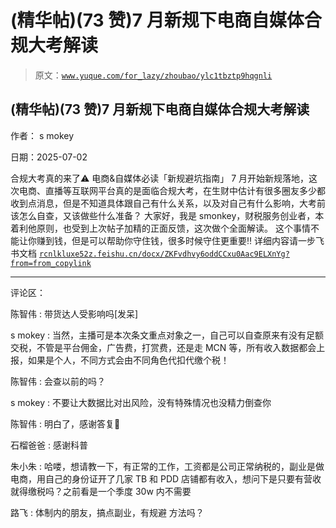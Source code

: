 # (精华帖)(73 赞)7 月新规下电商自媒体合规大考解读

> 原文：[`www.yuque.com/for_lazy/zhoubao/ylc1tbztp9hqgnli`](https://www.yuque.com/for_lazy/zhoubao/ylc1tbztp9hqgnli)

## (精华帖)(73 赞)7 月新规下电商自媒体合规大考解读

作者： s mokey

日期：2025-07-02

合规大考真的来了⚠ 电商&自媒体必读「新规避坑指南」
7 月开始新规落地，这次电商、直播等互联网平台真的是面临合规大考，在生财中估计有很多圈友多少都收到点消息，但是不知道具体跟自己有什么关系，以及对自己有什么影响，大考前该怎么自查，又该做些什么准备？
大家好，我是 smonkey，财税服务创业者，本着利他原则，也受到上次帖子加精的正面反馈，这次做个全面解读。
这个事情不能让你赚到钱，但是可以帮助你守住钱，很多时候守住更重要‼️ 详细内容请一步飞书文档 [`rcnlkluxe52z.feishu.cn/docx/ZKFvdhvy6oddCCxu0Aac9ELXnYg?from=from_copylink`](https://rcnlkluxe52z.feishu.cn/docx/ZKFvdhvy6oddCCxu0Aac9ELXnYg?from=from_copylink)

* * *

评论区：

陈智伟 : 带货达人受影响吗[发呆]

s mokey : 当然，主播可是本次条文重点对象之一，自己可以自查原来有没有足额交税，不管是平台佣金，广告费，打赏费，还是走 MCN 等，所有收入数据都会上报，如果是个人，不同方式会由不同角色代扣代缴个税！

陈智伟 : 会查以前的吗？

s mokey : 不要让大数据比对出风险，没有特殊情况也没精力倒查你

陈智伟 : 明白了，感谢答复🙏

石榴爸爸 : 感谢科普

朱小朱 : 哈喽，想请教一下，有正常的工作，工资都是公司正常纳税的，副业是做电商，用自己的身份证开了几家 TB 和 PDD 店铺都有收入，想问下是只要有营收就得缴税吗？之前看是一个季度 30w 内不需要

路飞 : 体制内的朋友，搞点副业，有规避 方法吗？